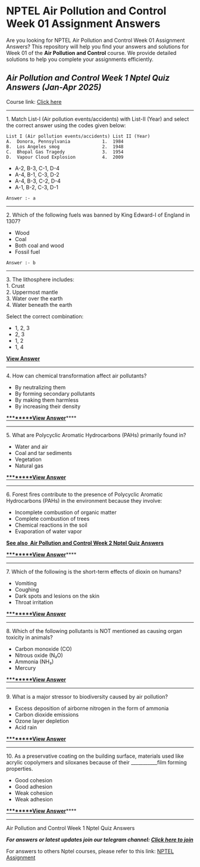 # NPTEL Air Pollution and Control Week 01 Assignment Answers

Are you looking for NPTEL Air Pollution and Control Week 01 Assignment Answers? This repository will help you find your answers and solutions for Week 01 of the **Air Pollution and Control** course. We provide detailed solutions to help you complete your assignments efficiently.

## _Air Pollution and Control Week 1 Nptel Quiz Answers (Jan-Apr 2025)_

Course link: [Click here](https://onlinecourses.nptel.ac.in/noc25_ce04/course)

***

1\. Match List-I (Air pollution events/accidents) with List-II (Year) and select the correct answer using the codes given below:

    List I (Air pollution events/accidents) List II (Year)
    A.  Donora, Pennsylvania            1.  1984
    B.  Los Angeles smog                2.  1948
    C.  Bhopal Gas Tragedy              3.  1954
    D.  Vapour Cloud Explosion          4.  2009

- A-2, B-3, C-1, D-4
- A-4, B-1, C-3, D-2
- A-4, B-3, C-2, D-4
- A-1, B-2, C-3, D-1

<!---->

    Answer :- a

***

2\. Which of the following fuels was banned by King Edward-I of England in 1307?

- Wood
- Coal
- Both coal and wood
- Fossil fuel

<!---->

    Answer :- b

***

3\. The lithosphere includes:\
1\. Crust\
2\. Uppermost mantle\
3\. Water over the earth\
4\. Water beneath the earth

Select the correct combination:

- 1, 2, 3
- 2, 3
- 1, 2
- 1, 4

**[**View Answer**](https://my.progiez.com/courses/air-pollution-and-control-nptel-answers/)**

***

4\. How can chemical transformation affect air pollutants?

- By neutralizing them
- By forming secondary pollutants
- By making them harmless
- By increasing their density

**[********](https://my.progiez.com/courses/air-pollution-and-control-nptel-answers/)**[**View Answer**](https://my.progiez.com/courses/air-pollution-and-control-nptel-answers/)****

***

5\. What are Polycyclic Aromatic Hydrocarbons (PAHs) primarily found in?

- Water and air
- Coal and tar sediments
- Vegetation
- Natural gas

****[********](https://my.progiez.com/courses/air-pollution-and-control-nptel-answers/)**[**View Answer**](https://my.progiez.com/courses/air-pollution-and-control-nptel-answers/)******

***

6\. Forest fires contribute to the presence of Polycyclic Aromatic Hydrocarbons (PAHs) in the environment because they involve:

- Incomplete combustion of organic matter
- Complete combustion of trees
- Chemical reactions in the soil
- Evaporation of water vapor

[****See also**  **Air Pollution and Control Week 2 Nptel Quiz Answers****](https://progiez.com/air-pollution-and-control-week-2-nptel-quiz-answers)

**[********](https://my.progiez.com/courses/air-pollution-and-control-nptel-answers/)**[**View Answer**](https://my.progiez.com/courses/air-pollution-and-control-nptel-answers/)****

***

7\. Which of the following is the short-term effects of dioxin on humans?

- Vomiting
- Coughing
- Dark spots and lesions on the skin
- Throat irritation

****[********](https://my.progiez.com/courses/air-pollution-and-control-nptel-answers/)**[**View Answer**](https://my.progiez.com/courses/air-pollution-and-control-nptel-answers/)******

***

8\. Which of the following pollutants is NOT mentioned as causing organ toxicity in animals?

- Carbon monoxide (CO)
- Nitrous oxide (N₂O)
- Ammonia (NH₃)
- Mercury

****[********](https://my.progiez.com/courses/air-pollution-and-control-nptel-answers/)**[**View Answer**](https://my.progiez.com/courses/air-pollution-and-control-nptel-answers/)******

***

9\. What is a major stressor to biodiversity caused by air pollution?

- Excess deposition of airborne nitrogen in the form of ammonia
- Carbon dioxide emissions
- Ozone layer depletion
- Acid rain

****[********](https://my.progiez.com/courses/air-pollution-and-control-nptel-answers/)**[**View Answer**](https://my.progiez.com/courses/air-pollution-and-control-nptel-answers/)******

***

10\. As a preservative coating on the building surface, materials used like acrylic copolymers and siloxanes because of their \_\_\_\_\_\_\_\_\_\_\_film forming properties.

- Good cohesion
- Good adhesion
- Weak cohesion
- Weak adhesion

**[********](https://my.progiez.com/courses/air-pollution-and-control-nptel-answers/)**[**View Answer**](https://my.progiez.com/courses/air-pollution-and-control-nptel-answers/)****

***

Air Pollution and Control Week 1 Nptel Quiz Answers

**_**For answers or latest updates join our telegram channel: [**Click here to join**](https://telegram.me/nptel_assignments)**_**[](https://progiez.com/ethical-hacking-nptel-week-5-assignment-answers)

For answers to others Nptel courses, please refer to this link: [NPTEL Assignment](https://progiez.com/nptel-assignment-answers)
